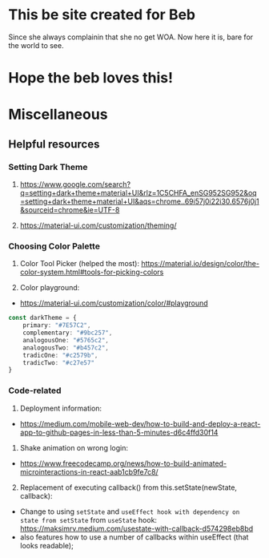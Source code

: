 # This be site created for Beb

Since she always complainin that she no get WOA. Now here it is, bare for the world to see.

# Hope the beb loves this!


  

# Miscellaneous

## Helpful resources  
### Setting Dark Theme
1. https://www.google.com/search?q=setting+dark+theme+material+UI&rlz=1C5CHFA_enSG952SG952&oq=setting+dark+theme+material+UI&aqs=chrome..69i57j0i22i30.6576j0j1&sourceid=chrome&ie=UTF-8

2. https://material-ui.com/customization/theming/
  

### Choosing Color Palette
1. Color Tool Picker (helped the most):
https://material.io/design/color/the-color-system.html#tools-for-picking-colors

2. Color playground:
- https://material-ui.com/customization/color/#playground

```TypeScript
const darkTheme = {
    primary: "#7E57C2",
    complementary: "#9bc257",
    analogousOne: "#5765c2",
    analogousTwo: "#b457c2",
    tradicOne: "#c2579b",
    tradicTwo: "#c27e57"
}
```

### Code-related
1. Deployment information: 
- https://medium.com/mobile-web-dev/how-to-build-and-deploy-a-react-app-to-github-pages-in-less-than-5-minutes-d6c4ffd30f14  


1. Shake animation on wrong login:
- https://www.freecodecamp.org/news/how-to-build-animated-microinteractions-in-react-aab1cb9fe7c8/  

2. Replacement of executing callback() from this.setState(newState, callback):
- Change to using `setState` and `useEffect hook with dependency on state from setState` from `useState` hook: https://maksimrv.medium.com/usestate-with-callback-d574298eb8bd
- also features how to use a number of callbacks within useEffect (that looks readable);